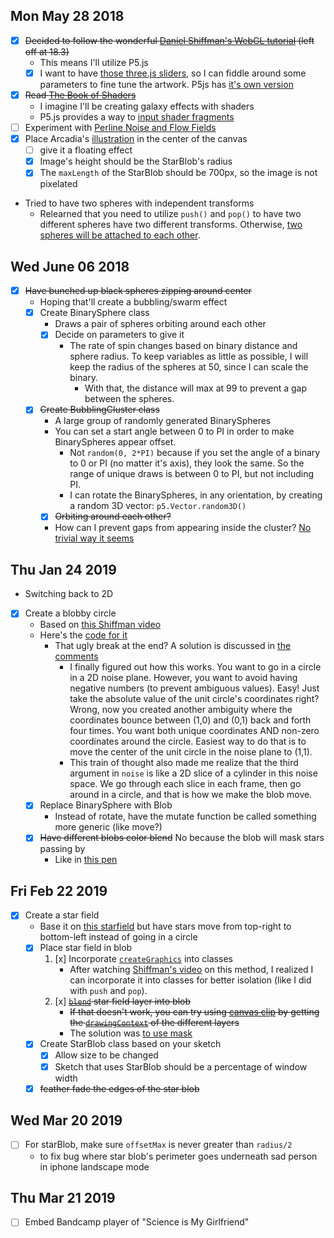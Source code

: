 ## Mon May 28 2018

* [x] ~~Decided to follow the wonderful [Daniel Shiffman's WebGL tutorial](https://www.youtube.com/playlist?list=PLRqwX-V7Uu6bPhi8sS1hHJ77n3zRO9FR_) (left off at 18.3)~~
    - This means I'll utilize P5.js
    - [x] I want to have [those three.js sliders](http://workshop.chromeexperiments.com/examples/gui/#1--Basic-Usage), so I can fiddle around some parameters to fine tune the artwork. P5js has [it's own version](https://github.com/bitcraftlab/p5.gui)
* [x] ~~Read [The Book of Shaders](https://thebookofshaders.com/)~~
    - I imagine I'll be creating galaxy effects with shaders
    - P5.js provides a way to [input shader fragments](https://p5js.org/reference/#/p5/loadShader)
* [ ] Experiment with [Perline Noise and Flow Fields](https://www.youtube.com/watch?v=sor1nwNIP9A)
* [x] Place Arcadia's [illustration](images/sad%20person.png) in the center of the canvas
    - [ ] give it a floating effect
    - [x] Image's height should be the StarBlob's radius
    - [x] The `maxLength` of the StarBlob should be 700px, so the image is not pixelated
* Tried to have two spheres with independent transforms
    - Relearned that you need to utilize `push()` and `pop()` to have two different spheres have two different transforms. Otherwise, [two spheres will be attached to each other](https://niu.moe/@ilovecomputers/100105609310505240).

## Wed June 06 2018

* [x] ~~Have bunched up black spheres zipping around center~~
    - Hoping that'll create a bubbling/swarm effect
    - [x] Create BinarySphere class
        + Draws a pair of spheres orbiting around each other
        + [x] Decide on parameters to give it
            * The rate of spin changes based on binary distance and sphere radius. To keep variables as little as possible, I will keep the radius of the spheres at 50, since I can scale the binary.
                - With that, the distance will max at 99 to prevent a gap between the spheres.
    - [x] ~~Create BubblingCluster class~~
        + A large group of randomly generated BinarySpheres
        + You can set a start angle between 0 to PI in order to make BinarySpheres appear offset.
            * Not `random(0, 2*PI)` because if you set the angle of a binary to 0 or PI (no matter it's axis), they look the same. So the range of unique draws is between 0 to PI, but not including PI.
            * I can rotate the BinarySpheres, in any orientation, by creating a random 3D vector: `p5.Vector.random3D()` 
        + [x] ~~Orbiting around each other?~~
        + How can I prevent gaps from appearing inside the cluster? [No trivial way it seems](https://arttechla.slack.com/archives/C052L6SHW/p1548237432006900)

## Thu Jan 24 2019

* Switching back to 2D
* [x] Create a blobby circle
    - Based on [this Shiffman video](https://www.youtube.com/watch?v=rX5p-QRP6R4)
    - Here's the [code for it](https://github.com/CodingTrain/website/blob/master/CodingChallenges/CC_036_Blobby/P5/sketch.js)
        + That ugly break at the end? A solution is discussed in [the comments](https://www.youtube.com/watch?v=rX5p-QRP6R4&lc=Uggd9j101HBdFHgCoAEC)
            * I finally figured out how this works. You want to go in a circle in a 2D noise plane. However, you want to avoid having negative numbers (to prevent ambiguous values). Easy! Just take the absolute value of the unit circle's coordinates right? Wrong, now you created another ambiguity where the coordinates bounce between (1,0) and (0,1) back and forth four times. You want both unique coordinates AND non-zero coordinates around the circle. Easiest way to do that is to move the center of the unit circle in the noise plane to (1,1).
            * This train of thought also made me realize that the third argument in `noise` is like a 2D slice of a cylinder in this noise space. We go through each slice in each frame, then go around in a circle, and that is how we make the blob move.
    - [x] Replace BinarySphere with Blob
        + Instead of rotate, have the mutate function be called something more generic (like move?)
    - [x] ~~Have different blobs color blend~~ No because the blob will mask stars passing by
        + Like in [this pen](https://codepen.io/kilianso/pen/xayZwm)

## Fri Feb 22 2019

* [x] Create a star field
    - Base it on [this starfield](https://codepen.io/maxpowa/pen/VKXmrW?editors=0010) but have stars move from top-right to bottom-left instead of going in a circle
    - [x] Place star field in blob
        1. [x] Incorporate [`createGraphics`](https://p5js.org/reference/#/p5/createGraphics) into classes
            * After watching [Shiffman's video](https://youtu.be/TaluaAD9MKA) on this method, I realized I can incorporate it into classes for better isolation (like I did with `push` and `pop`).
        2. [x]  ~~[`blend`](https://p5js.org/reference/#/p5/blend) star field layer into blob~~
            * ~~If that doesn't work, you can try using [canvas clip](https://developer.mozilla.org/en-US/docs/Web/API/CanvasRenderingContext2D/clip) by getting the [`drawingContext`](https://github.com/processing/p5.js/issues/2003) of the different layers~~
            * The solution was [to use mask](https://forum.processing.org/two/discussion/21981/#Comment_94885)
    - [x] Create StarBlob class based on your sketch
        + [x] Allow size to be changed
        + [x] Sketch that uses StarBlob should be a percentage of window width
    - [x] ~~feather fade the edges of the star blob~~

## Wed Mar 20 2019

* [ ] For starBlob, make sure `offsetMax` is never greater than `radius/2`
    - to fix bug where star blob's perimeter goes underneath sad person in iphone landscape mode

## Thu Mar 21 2019

* [ ] Embed Bandcamp player of "Science is My Girlfriend"





